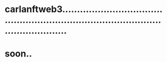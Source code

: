 # carlanftweb3............................................................................................................
# soon..
